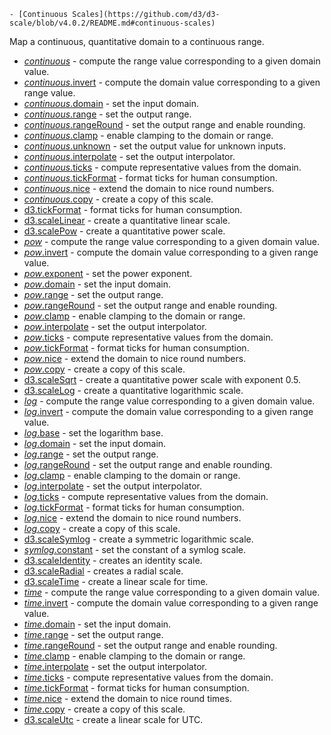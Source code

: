     - [Continuous Scales](https://github.com/d3/d3-scale/blob/v4.0.2/README.md#continuous-scales)

Map a continuous, quantitative domain to a continuous range.

- [_continuous_](https://github.com/d3/d3-scale/blob/v4.0.2/README.md#_continuous) - compute the range value corresponding to a given domain value.
- [_continuous_.invert](https://github.com/d3/d3-scale/blob/v4.0.2/README.md#continuous_invert) - compute the domain value corresponding to a given range value.
- [_continuous_.domain](https://github.com/d3/d3-scale/blob/v4.0.2/README.md#continuous_domain) - set the input domain.
- [_continuous_.range](https://github.com/d3/d3-scale/blob/v4.0.2/README.md#continuous_range) - set the output range.
- [_continuous_.rangeRound](https://github.com/d3/d3-scale/blob/v4.0.2/README.md#continuous_rangeRound) - set the output range and enable rounding.
- [_continuous_.clamp](https://github.com/d3/d3-scale/blob/v4.0.2/README.md#continuous_clamp) - enable clamping to the domain or range.
- [_continuous_.unknown](https://github.com/d3/d3-scale/blob/v4.0.2/README.md#continuous_unknown) - set the output value for unknown inputs.
- [_continuous_.interpolate](https://github.com/d3/d3-scale/blob/v4.0.2/README.md#continuous_interpolate) - set the output interpolator.
- [_continuous_.ticks](https://github.com/d3/d3-scale/blob/v4.0.2/README.md#continuous_ticks) - compute representative values from the domain.
- [_continuous_.tickFormat](https://github.com/d3/d3-scale/blob/v4.0.2/README.md#continuous_tickFormat) - format ticks for human consumption.
- [_continuous_.nice](https://github.com/d3/d3-scale/blob/v4.0.2/README.md#continuous_nice) - extend the domain to nice round numbers.
- [_continuous_.copy](https://github.com/d3/d3-scale/blob/v4.0.2/README.md#continuous_copy) - create a copy of this scale.
- [d3.tickFormat](https://github.com/d3/d3-scale/blob/v4.0.2/README.md#tickFormat) - format ticks for human consumption.
- [d3.scaleLinear](https://github.com/d3/d3-scale/blob/v4.0.2/README.md#scaleLinear) - create a quantitative linear scale.
- [d3.scalePow](https://github.com/d3/d3-scale/blob/v4.0.2/README.md#scalePow) - create a quantitative power scale.
- [_pow_](https://github.com/d3/d3-scale/blob/v4.0.2/README.md#_pow) - compute the range value corresponding to a given domain value.
- [_pow_.invert](https://github.com/d3/d3-scale/blob/v4.0.2/README.md#pow_invert) - compute the domain value corresponding to a given range value.
- [_pow_.exponent](https://github.com/d3/d3-scale/blob/v4.0.2/README.md#pow_exponent) - set the power exponent.
- [_pow_.domain](https://github.com/d3/d3-scale/blob/v4.0.2/README.md#pow_domain) - set the input domain.
- [_pow_.range](https://github.com/d3/d3-scale/blob/v4.0.2/README.md#pow_range) - set the output range.
- [_pow_.rangeRound](https://github.com/d3/d3-scale/blob/v4.0.2/README.md#pow_rangeRound) - set the output range and enable rounding.
- [_pow_.clamp](https://github.com/d3/d3-scale/blob/v4.0.2/README.md#pow_clamp) - enable clamping to the domain or range.
- [_pow_.interpolate](https://github.com/d3/d3-scale/blob/v4.0.2/README.md#pow_interpolate) - set the output interpolator.
- [_pow_.ticks](https://github.com/d3/d3-scale/blob/v4.0.2/README.md#pow_ticks) - compute representative values from the domain.
- [_pow_.tickFormat](https://github.com/d3/d3-scale/blob/v4.0.2/README.md#pow_tickFormat) - format ticks for human consumption.
- [_pow_.nice](https://github.com/d3/d3-scale/blob/v4.0.2/README.md#pow_nice) - extend the domain to nice round numbers.
- [_pow_.copy](https://github.com/d3/d3-scale/blob/v4.0.2/README.md#pow_copy) - create a copy of this scale.
- [d3.scaleSqrt](https://github.com/d3/d3-scale/blob/v4.0.2/README.md#scaleSqrt) - create a quantitative power scale with exponent 0.5.
- [d3.scaleLog](https://github.com/d3/d3-scale/blob/v4.0.2/README.md#scaleLog) - create a quantitative logarithmic scale.
- [_log_](https://github.com/d3/d3-scale/blob/v4.0.2/README.md#_log) - compute the range value corresponding to a given domain value.
- [_log_.invert](https://github.com/d3/d3-scale/blob/v4.0.2/README.md#log_invert) - compute the domain value corresponding to a given range value.
- [_log_.base](https://github.com/d3/d3-scale/blob/v4.0.2/README.md#log_base) - set the logarithm base.
- [_log_.domain](https://github.com/d3/d3-scale/blob/v4.0.2/README.md#log_domain) - set the input domain.
- [_log_.range](https://github.com/d3/d3-scale/blob/v4.0.2/README.md#log_range) - set the output range.
- [_log_.rangeRound](https://github.com/d3/d3-scale/blob/v4.0.2/README.md#log_rangeRound) - set the output range and enable rounding.
- [_log_.clamp](https://github.com/d3/d3-scale/blob/v4.0.2/README.md#log_clamp) - enable clamping to the domain or range.
- [_log_.interpolate](https://github.com/d3/d3-scale/blob/v4.0.2/README.md#log_interpolate) - set the output interpolator.
- [_log_.ticks](https://github.com/d3/d3-scale/blob/v4.0.2/README.md#log_ticks) - compute representative values from the domain.
- [_log_.tickFormat](https://github.com/d3/d3-scale/blob/v4.0.2/README.md#log_tickFormat) - format ticks for human consumption.
- [_log_.nice](https://github.com/d3/d3-scale/blob/v4.0.2/README.md#log_nice) - extend the domain to nice round numbers.
- [_log_.copy](https://github.com/d3/d3-scale/blob/v4.0.2/README.md#log_copy) - create a copy of this scale.
- [d3.scaleSymlog](https://github.com/d3/d3-scale/blob/v4.0.2/README.md#scaleSymlog) - create a symmetric logarithmic scale.
- [_symlog_.constant](https://github.com/d3/d3-scale/blob/v4.0.2/README.md#symlog_constant) - set the constant of a symlog scale.
- [d3.scaleIdentity](https://github.com/d3/d3-scale/blob/v4.0.2/README.md#scaleIdentity) - creates an identity scale.
- [d3.scaleRadial](https://github.com/d3/d3-scale/blob/v4.0.2/README.md#scaleRadial) - creates a radial scale.
- [d3.scaleTime](https://github.com/d3/d3-scale/blob/v4.0.2/README.md#scaleTime) - create a linear scale for time.
- [_time_](https://github.com/d3/d3-scale/blob/v4.0.2/README.md#_time) - compute the range value corresponding to a given domain value.
- [_time_.invert](https://github.com/d3/d3-scale/blob/v4.0.2/README.md#time_invert) - compute the domain value corresponding to a given range value.
- [_time_.domain](https://github.com/d3/d3-scale/blob/v4.0.2/README.md#time_domain) - set the input domain.
- [_time_.range](https://github.com/d3/d3-scale/blob/v4.0.2/README.md#time_range) - set the output range.
- [_time_.rangeRound](https://github.com/d3/d3-scale/blob/v4.0.2/README.md#time_rangeRound) - set the output range and enable rounding.
- [_time_.clamp](https://github.com/d3/d3-scale/blob/v4.0.2/README.md#time_clamp) - enable clamping to the domain or range.
- [_time_.interpolate](https://github.com/d3/d3-scale/blob/v4.0.2/README.md#time_interpolate) - set the output interpolator.
- [_time_.ticks](https://github.com/d3/d3-scale/blob/v4.0.2/README.md#time_ticks) - compute representative values from the domain.
- [_time_.tickFormat](https://github.com/d3/d3-scale/blob/v4.0.2/README.md#time_tickFormat) - format ticks for human consumption.
- [_time_.nice](https://github.com/d3/d3-scale/blob/v4.0.2/README.md#time_nice) - extend the domain to nice round times.
- [_time_.copy](https://github.com/d3/d3-scale/blob/v4.0.2/README.md#time_copy) - create a copy of this scale.
- [d3.scaleUtc](https://github.com/d3/d3-scale/blob/v4.0.2/README.md#scaleUtc) - create a linear scale for UTC.
